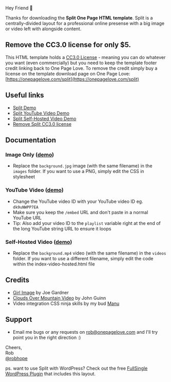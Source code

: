 Hey Friend 👋

Thanks for downloading the **Split One Page HTML template**. Split is a centrally-divided layout for a professional online presense with a big image or video left with alongside content.

## Remove the CC3.0 license for only $5.
This HTML template holds a [CC3.0 License](https://creativecommons.org/licenses/by/3.0/) - meaning you can do whatever you want (even commercially) but you need to keep the template footer credit linking back to One Page Love. To remove the credit simply buy a license on the template download page on One Page Love:
[https://onepagelove.com/split](https://onepagelove.com/split)

## Useful links
- [Split Demo](https://demo.onepagelove.com/fullsingle-html/split)
- [Split YouTube Video Demo](https://demo.onepagelove.com/fullsingle-html/split/index-youtube.html)
- [Split Self-Hosted Video Demo](https://demo.onepagelove.com/fullsingle-html/split/index-video-hosted.html)
- [Remove Split CC3.0 license](https://onepagelove.com/split) 

## Documentation

### Image Only ([demo](https://demo.onepagelove.com/fullsingle-html/split/))
- Replace the `background.jpg` image (with the same filename) in the `images` folder. If you want to use a PNG, simply edit the CSS in stylesheet

### YouTube Video ([demo](https://demo.onepagelove.com/fullsingle-html/split/index-youtube.html))
- Change the YouTube video ID with your YouTube video ID eg. `dk9uNWPP7EA`
- Make sure you keep the `/embed` URL and don't paste in a normal YouTube URL
- Tip: Also add your video ID to the `playlist` variable right at the end of the long YouTube string URL to ensure it loops

### Self-Hosted Video ([demo](https://demo.onepagelove.com/fullsingle-html/split/index-video-hosted.html))
- Replace the `background.mp4` video (with the same filename) in the `videos` folder. If you want to use a different filename, simply edit the code within the index-video-hosted.html file

## Credits
- [Girl Image](https://unsplash.com/photos/pAs4IM6OGWI) by Joe Gardner
- [Clouds Over Mountain Video](http://www.wedistill.io/videos/clouds-over-the-mountain-hd-stock-video) by John Guinn
- Video integration CSS ninja skills by my bud [Manu](https://twitter.com/manuelmoreale)

## Support
- Email me bugs or any requests on [rob@onepagelove.com](mailto:rob@onepagelove.com) and I'll try point you in the right direction :)

Cheers,  
Rob  
[@robhope](https://twitter.com/robhope)

ps. want to use Split with WordPress? Check out the free [FullSingle WordPress Plugin](https://onepagelove.com/go/fullsingle) that includes this layout.